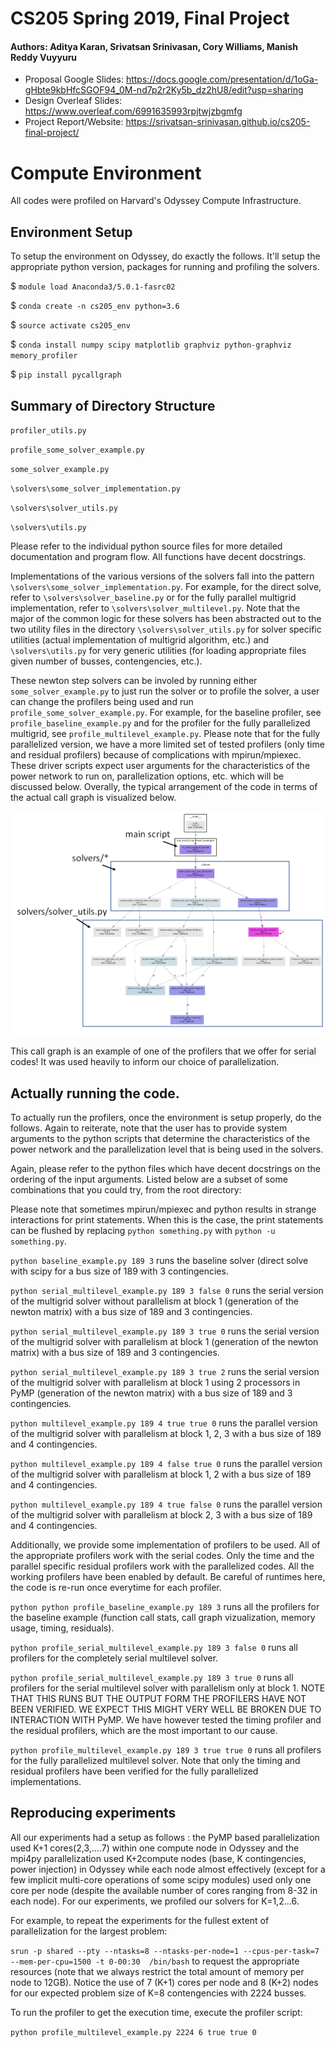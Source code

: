# CS205 Spring 2019, Final Project
#### Authors: Aditya Karan, Srivatsan Srinivasan, Cory Williams, Manish Reddy Vuyyuru

* Proposal Google Slides: https://docs.google.com/presentation/d/1oGa-gHbte9kbHfcSGOF94_0M-nd7p2r2Ky5b_dz2hU8/edit?usp=sharing
* Design Overleaf Slides: https://www.overleaf.com/6991635993rpjtwjzbgmfg
* Project Report/Website: https://srivatsan-srinivasan.github.io/cs205-final-project/

# Compute Environment

All codes were profiled on Harvard's Odyssey Compute Infrastructure.

## Environment Setup
To setup the environment on Odyssey, do exactly the follows. It'll setup the appropriate python version, packages for running and profiling the solvers. 

\$ `module load Anaconda3/5.0.1-fasrc02`

\$ `conda create -n cs205_env python=3.6`

\$ `source activate cs205_env`

\$ `conda install numpy scipy matplotlib graphviz python-graphviz memory_profiler`

\$ `pip install pycallgraph`


## Summary of Directory Structure

`profiler_utils.py`

`profile_some_solver_example.py`

`some_solver_example.py`

`\solvers\some_solver_implementation.py`

`\solvers\solver_utils.py`

`\solvers\utils.py`

Please refer to the individual python source files for more detailed documentation and program flow. All functions have decent docstrings.

Implementations of the various versions of the solvers fall into the pattern `\solvers\some_solver_implementation.py`. For example, for the direct solve, refer to `\solvers\solver_baseline.py` or for the fully parallel multigrid implementation, refer to `\solvers\solver_multilevel.py`. Note that the major of the common logic for these solvers has been abstracted out to the two utility files in the directory `\solvers\solver_utils.py` for solver specific utilities (actual implementation of multigrid algorithm, etc.) and `\solvers\utils.py` for very generic utilities (for loading appropriate files given number of busses, contengencies, etc.).

These newton step solvers can be involed by running either `some_solver_example.py` to just run the solver or to profile the solver, a user can change the profilers being used and run `profile_some_solver_example.py`. For example, for the baseline profiler, see `profile_baseline_example.py` and for the profiler for the fully parallelized multigrid, see `profile_multilevel_example.py`. Please note that for the fully parallelized version, we have a more limited set of tested profilers (only time and residual profilers) because of complications with mpirun/mpiexec. These driver scripts expect user arguments for the characteristics of the power network to run on, parallelization options, etc. which will be discussed below. Overally, the typical arrangement of the code in terms of the actual call graph is visualized below.

![alt text](/imgs/call_graph.png?raw=true)

This call graph is an example of one of the profilers that we offer for serial codes! It was used heavily to inform our choice of parallelization.

## Actually running the code.

To actually run the profilers, once the environment is setup properly, do the follows. Again to reiterate, note that the user has to provide system arguments to the python scripts that determine the characteristics of the power network and the parallelization level that is being used in the solvers.

Again, please refer to the python files which have decent docstrings on the ordering of the input arguments. Listed below are a subset of some combinations that you could try, from the root directory:

Please note that sometimes mpirun/mpiexec and python results in strange interactions for print statements. When this is the case, the print statements can be flushed by replacing `python something.py` with `python -u something.py`.

`python baseline_example.py 189 3` runs the baseline solver (direct solve with scipy for a bus size of 189 with 3 contingencies.

`python serial_multilevel_example.py 189 3 false 0` runs the serial version of the multigrid solver without parallelism at block 1 (generation of the newton matrix) with a bus size of 189 and 3 contingencies.

`python serial_multilevel_example.py 189 3 true 0` runs the serial version of the multigrid solver with parallelism at block 1 (generation of the newton matrix) with a bus size of 189 and 3 contingencies.

`python serial_multilevel_example.py 189 3 true 2` runs the serial version of the multigrid solver with parallelism at block 1 using 2 processors in PyMP (generation of the newton matrix) with a bus size of 189 and 3 contingencies.

`python multilevel_example.py 189 4 true true 0` runs the parallel version of the multigrid solver with parallelism at block 1, 2, 3 with a bus size of 189 and 4 contingencies.

`python multilevel_example.py 189 4 false true 0` runs the parallel version of the multigrid solver with parallelism at block 1, 2 with a bus size of 189 and 4 contingencies.

`python multilevel_example.py 189 4 true false 0` runs the parallel version of the multigrid solver with parallelism at block 2, 3 with a bus size of 189 and 4 contingencies.

Additionally, we provide some implementation of profilers to be used. All of the appropriate profilers work with the serial codes. Only the time and the parallel specific residual profilers work with the parallelized codes. All the working profilers have been enabled by default. Be careful of runtimes here, the code is re-run once everytime for each profiler.

`python python profile_baseline_example.py 189 3` runs all the profilers for the baseline example (function call stats, call graph vizualization, memory usage, timing, residuals).

`python profile_serial_multilevel_example.py 189 3 false 0` runs all profilers for the completely serial multilevel solver.

`python profile_serial_multilevel_example.py 189 3 true 0` runs all profilers for the serial multilevel solver with parallelism only at block 1. NOTE THAT THIS RUNS BUT THE OUTPUT FORM THE PROFILERS HAVE NOT BEEN VERIFIED. WE EXPECT THIS MIGHT VERY WELL BE BROKEN DUE TO INTERACTION WITH PyMP. We have however tested the timing profiler and the residual profilers, which are the most important to our cause.

`python profile_multilevel_example.py 189 3 true true 0` runs all profilers for the fully parallelized multilevel solver. Note that only the timing and residual profilers have been verified for the fully parallelized implementations.


## Reproducing experiments

All our experiments had a setup as follows :  the PyMP based parallelization used K+1 cores(2,3,....7)  within  one  compute  node  in  Odyssey  and  the  mpi4py  parallelization  used  K+2compute nodes (base, K contingencies, power injection) in Odyssey while each node almost effectively (except for a few implicit multi-core operations of some scipy modules) used only one core per node (despite the available number of cores ranging from 8-32 in each node). For our experiments, we profiled our solvers for K=1,2...6.

For example, to repeat the experiments for the fullest extent of parallelization for the largest problem:

`srun -p shared --pty --ntasks=8 --ntasks-per-node=1 --cpus-per-task=7 --mem-per-cpu=1500 -t 0-00:30  /bin/bash` to request the appropriate resources (note that we always restrict the total amount of memory per node to 12GB). Notice the use of 7 (K+1) cores per node and 8 (K+2) nodes for our expected problem size of K=8 contengencies with 2224 busses.

To run the profiler to get the execution time, execute the profiler script:

`python profile_multilevel_example.py 2224 6 true true 0`


